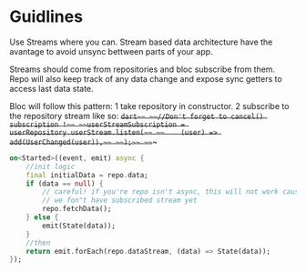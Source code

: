 # Guidlines
Use Streams where you can. Stream based data architecture have the avantage to avoid unsync bettween parts of your app.

Streams should come from repositories and bloc subscribe from them. Repo will also keep track of any data change and expose sync getters to access last data state. 

Bloc will follow this pattern:
1 take repository in constructor.
2 subscribe to the repository stream like so:
~~```dart~~
~~//Don't forget to cancel() subscription !~~
~~userStreamSubscription = userRepository.userStream.listen(~~
~~    (user) => add(UserChanged(user)),~~
~~);~~
~~```~~~

```dart
on<Started>((event, emit) async {
    //init logic
    final initialData = repo.data;
    if (data == null) {
        // careful! if you're repo isn't async, this will not work cause 
        // we fon"t have subscribed stream yet
        repo.fetchData();
    } else {
        emit(State(data));
    }
    //then
    return emit.forEach(repo.dataStream, (data) => State(data));
});
```